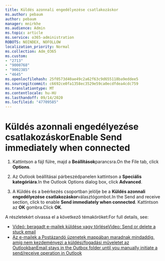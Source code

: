 ```yaml
---
title: Küldés azonnali engedélyezése csatlakozáskor
ms.author: pebaum
author: pebaum
manager: mnirkhe
ms.audience: Admin
ms.topic: article
ms.service: o365-administration
ROBOTS: NOINDEX, NOFOLLOW
localization_priority: Normal
ms.collection: Adm_O365
ms.custom:
- "2713"
- "9000768"
- "9002385"
- "4645"
ms.openlocfilehash: 25f0573d40ae49c2a62f63c9d655118ba9eddee5
ms.sourcegitcommit: c6692ce0fa1358ec3529e59ca0ecdfdea4cdc759
ms.translationtype: MT
ms.contentlocale: hu-HU
ms.lasthandoff: 09/14/2020
ms.locfileid: "47709585"
---
```

# <a name="enable-send-immediately-when-connected"></a><span data-ttu-id="ed268-102">Küldés azonnali engedélyezése csatlakozáskor</span><span class="sxs-lookup"><span data-stu-id="ed268-102">Enable Send immediately when connected</span></span>
 
1. <span data-ttu-id="ed268-103">Kattintson a fájl fülre, majd a **Beállítások**parancsra.</span><span class="sxs-lookup"><span data-stu-id="ed268-103">On the File tab, click **Options**.</span></span>

2. <span data-ttu-id="ed268-104">Az Outlook beállításai párbeszédpanelen kattintson a **Speciális kategóriára**.</span><span class="sxs-lookup"><span data-stu-id="ed268-104">In the Outlook Options dialog box, click **Advanced**.</span></span>

3. <span data-ttu-id="ed268-105">A Küldés és a beérkezés csoportban jelölje be a **Küldés azonnali engedélyezése csatlakozáskor**választógombot.</span><span class="sxs-lookup"><span data-stu-id="ed268-105">In the Send and receive section, click to enable **Send immediately when connected**.</span></span> <span data-ttu-id="ed268-106">Kattintson az **OK** gombra.</span><span class="sxs-lookup"><span data-stu-id="ed268-106">Click **OK**.</span></span>

<span data-ttu-id="ed268-107">A részletekért olvassa el a következő témaköröket:</span><span class="sxs-lookup"><span data-stu-id="ed268-107">For full details, see:</span></span>
- [<span data-ttu-id="ed268-108">Videó: beragadt e-mailek küldése vagy törlése</span><span class="sxs-lookup"><span data-stu-id="ed268-108">Video: Send or delete a stuck email</span></span>](https://support.office.com/article/Video-Send-or-delete-an-email-stuck-in-your-outbox-26d5d34a-4e5f-444a-a9e8-44db04a94dec) 
- [<span data-ttu-id="ed268-109">Az e-mailek a Postázandó üzenetek mappában maradnak mindaddig, amíg nem kezdeményezi a küldési/fogadási műveletet az Outlookban</span><span class="sxs-lookup"><span data-stu-id="ed268-109">Email stays in the Outbox folder until you manually initiate a send/receive operation in Outlook</span></span>](https://support.microsoft.com/help/2797572/email-stays-in-the-outbox-folder-until-you-manually-initiate-a-send-re)

